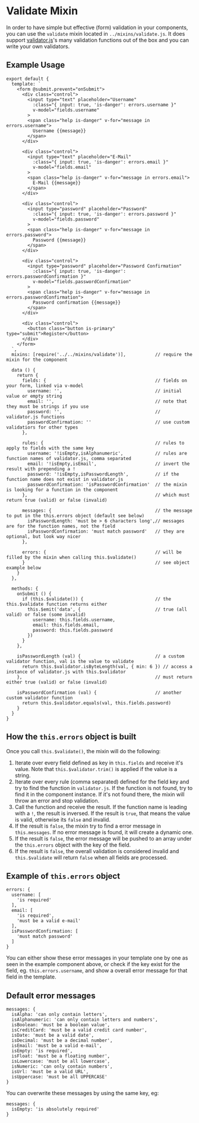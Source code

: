 # Validate Mixin

In order to have simple but effective (form) validation in your components, you
can use the `validate` mixin located in `../mixins/validate.js`. It does support
[validator.js](https://github.com/chriso/validator.js)'s many validation
functions out of the box and you can write your own validators.

## Example Usage

    export default {
      template: `
        <form @submit.prevent="onSubmit">
          <div class="control">
            <input type="text" placeholder="Username"
              :class="{ input: true, 'is-danger': errors.username }"
              v-model="fields.username"
            >
            <span class="help is-danger" v-for="message in errors.username">
              Username {{message}}
            </span>
          </div>

          <div class="control">
            <input type="text" placeholder="E-Mail"
              :class="{ input: true, 'is-danger': errors.email }"
              v-model="fields.email"
            >
            <span class="help is-danger" v-for="message in errors.email">
              E-Mail {{message}}
            </span>
          </div>

          <div class="control">
            <input type="password" placeholder="Password"
              :class="{ input: true, 'is-danger': errors.password }"
              v-model="fields.password"
            >
            <span class="help is-danger" v-for="message in errors.password">
              Password {{message}}
            </span>
          </div>

          <div class="control">
            <input type="password" placeholder="Password Confirmation"
              :class="{ input: true, 'is-danger': errors.passwordConfirmation }"
              v-model="fields.passwordConfirmation"
            >
            <span class="help is-danger" v-for="message in errors.passwordConfirmation">
              Password confirmation {{message}}
            </span>
          </div>

          <div class="control">
            <button class="button is-primary" type="submit">Register</button>
          </div>
        </form>
      `,
      mixins: [require('../../mixins/validate')],           // require the mixin for the component

      data () {
        return {
          fields: {                                         // fields on your form, linked via v-model
            username: '',                                   // initial value or empty string
            email: '',                                      // note that they must be strings if you use
            password: '',                                   // validator.js functions
            passwordConfirmation: ''                        // use custom validatiors for other types
          },

          rules: {                                          // rules to apply to fields with the same key
            username: '!isEmpty,isAlphanumeric',            // rules are function names of validator.js, comma separated
            email: '!isEmpty,isEmail',                      // invert the result with prepending a !
            password: '!isEmpty,isPasswordLength',          // if the function name does not exist in validator.js
            passwordConfirmation: 'isPasswordConfirmation'  // the mixin is looking for a function in the component
          },                                                // which must return true (valid) or false (invalid)

          messages: {                                       // the message to put in the this.errors object (default see below) 
            isPasswordLength: 'must be > 6 characters long',// messages are for the function names, not the field
            isPasswordConfirmation: 'must match password'   // they are optional, but look way nicer
          },

          errors: {                                         // will be filled by the mixin when calling this.$validate()
          }                                                 // see object example below
        }
      },

      methods: {
        onSubmit () {
          if (this.$validate()) {                           // the this.$validate function returns either
            this.$emit('data', {                            // true (all valid) or false (some invalid)
              username: this.fields.username,
              email: this.fields.email,
              password: this.fields.password
            })
          }
        },

        isPasswordLength (val) {                            // a custom validator function, val is the value to validate
          return this.$validator.isByteLength(val, { min: 6 }) // access a instance of validator.js with this.$validator
        },                                                  // must return either true (valid) or false (invalid)

        isPasswordConfirmation (val) {                      // another custom validator function
          return this.$validator.equals(val, this.fields.password)
        }
      }
    }

## How the `this.errors` object is built

Once you call `this.$validate()`, the mixin will do the following:

1. Iterate over every field defined as key in `this.fields` and receive it's
   value. Note that `this.$validator.trim()` is applied if the value is a
   string.
2. Iterate over every rule (comma separated) defined for the field key and try
   to find the function in `validator.js`. If the function is not found, try to
   find it in the component instance. If it's not found there, the mixin will
   throw an error and stop validation.
3. Call the function and receive the result. If the function name is leading
   with a `!`, the result is inversed. If the result is `true`, that means the
   value is valid, otherwise its `false` and invalid.
4. If the result is `false`, the mixin try to find a error message in
   `this.messages`. If no error message is found, it will create a dynamic one.
5. If the result is `false`, the error message will be pushed to an array
   under the `this.errors` object with the key of the field.
6. If the result is `false`, the overall validation is considered invalid and
   `this.$validate` will return `false` when all fields are processed.

## Example of `this.errors` object

    errors: {
      username: [
        'is required'
      ],
      email: [
        'is required',
        'must be a valid e-mail'
      ],
      isPasswordConfirmation: [
        'must match password'
      ]
    }

You can either show these error messages in your template one by one as seen in
the example component above, or check if the key exist for the field, eg.
`this.errors.username`, and show a overall error message for that field in the
template.

## Default error messages

    messages: {
      isAlpha: 'can only contain letters',
      isAlphanumeric: 'can only contain letters and numbers',
      isBoolean: 'must be a boolean value',
      isCreditCard: 'must be a valid credit card number',
      isDate: 'must be a valid date',
      isDecimal: 'must be a decimal number',
      isEmail: 'must be a valid e-mail',
      isEmpty: 'is required',
      isFloat: 'must be a floating number',
      isLowercase: 'must be all lowercase',
      isNumeric: 'can only contain numbers',
      isUrl: 'must be a valid URL',
      isUppercase: 'must be all UPPERCASE'
    }

You can overwrite these messages by using the same key, eg:

    messages: {
      isEmpty: 'is absolutely required'
    }
